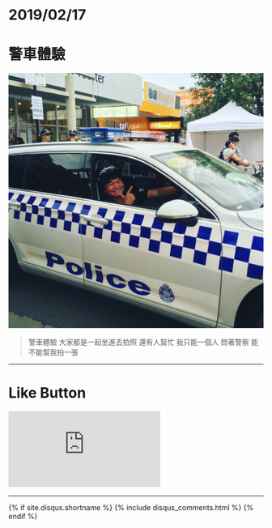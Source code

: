 # 2019/02/17
# 警車體驗

![ALT_Text](IMG_3581.JPG)

>警車體驗
大家都是一起坐進去拍照 還有人幫忙
我只能一個人 問著警察 能不能幫我拍一張


* * *

# Like Button

<iframe class="lc-margin-top-64 lc-margin-bottom-32 lc-mobile" data-v-b66e9a5a="" frameborder="0" src="https://button.like.co/in/embed/s9443112/button"> </iframe>

* * *

{% if site.disqus.shortname %}
  {% include disqus_comments.html %}
{% endif %}